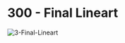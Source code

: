 # 300 - Final Lineart

![3-Final-Lineart](https://user-images.githubusercontent.com/12828104/129906617-ad75b129-ac63-484f-abf4-6cffd94d74a5.png)

